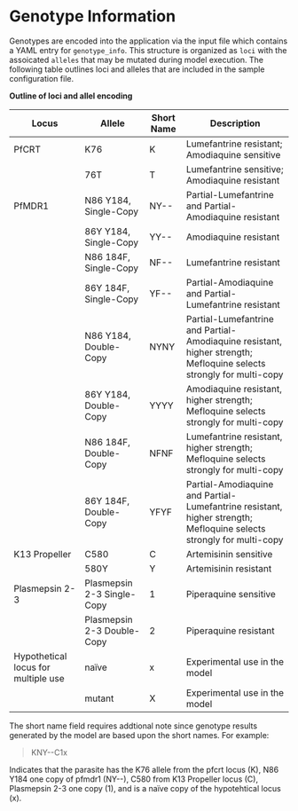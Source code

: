 # Genotype Information

Genotypes are encoded into the application via the input file which contains a YAML entry for `genotype_info`. This structure is organized as `loci` with the assoicated `alleles` that may be mutated during model execution. The following table outlines loci and alleles that are included in the sample configuration file.

**Outline of loci and allel encoding**

| Locus | Allele | Short Name | Description |
| --- | --- | --- | --- |
| PfCRT | K76 | K | Lumefantrine resistant; Amodiaquine sensitive |
| | 76T | T |  Lumefantrine sensitive; Amodiaquine resistant |
| PfMDR1 | N86 Y184, Single-Copy |  NY-- | Partial-Lumefantrine and Partial-Amodiaquine resistant |
| | 86Y Y184, Single-Copy | YY-- | Amodiaquine resistant |
| | N86 184F, Single-Copy | NF-- | Lumefantrine resistant |
| | 86Y 184F, Single-Copy | YF-- | Partial-Amodiaquine and Partial-Lumefantrine resistant |
| | N86 Y184, Double-Copy | NYNY | Partial-Lumefantrine and Partial-Amodiaquine resistant, higher strength; Mefloquine selects strongly for multi-copy |
| | 86Y Y184, Double-Copy | YYYY | Amodiaquine resistant, higher strength; Mefloquine selects strongly for multi-copy |
| | N86 184F, Double-Copy | NFNF | Lumefantrine resistant, higher strength; Mefloquine selects strongly for multi-copy |
| | 86Y 184F, Double-Copy | YFYF | Partial-Amodiaquine and Partial-Lumefantrine resistant, higher strength; Mefloquine selects strongly for multi-copy |
| K13 Propeller | C580 | C | Artemisinin sensitive |
| | 580Y | Y | Artemisinin resistant |
| Plasmepsin 2-3 | Plasmepsin 2-3 Single-Copy | 1 | Piperaquine sensitive |
| | Plasmepsin 2-3 Double-Copy | 2 | Piperaquine resistant |
| Hypothetical locus for multiple use | naïve | x | Experimental use in the model |
| | mutant | X | Experimental use in the model |

The short name field requires addtional note since genotype results generated by the model are based upon the short names. For example:

> KNY--C1x

Indicates that the parasite has the K76 allele from the pfcrt locus (K), N86 Y184 one copy of pfmdr1 (NY--), C580 from K13 Propeller locus (C), Plasmepsin 2-3 one copy (1), and is a naïve copy of the hypotehtical locus (x). 

